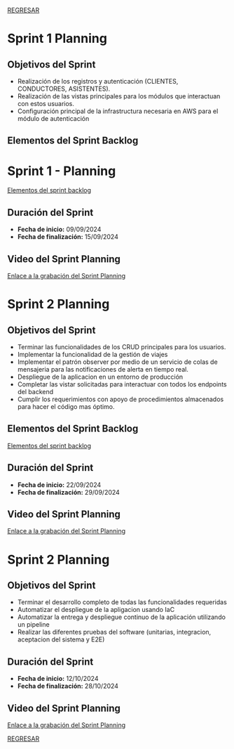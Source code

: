 [REGRESAR](../../README.md)


# Sprint 1 Planning

## Objetivos del Sprint
- Realización de los registros y autenticación (CLIENTES, CONDUCTORES, ASISTENTES).
- Realización de las vistas principales para los módulos que interactuan con estos usuarios.
- Configuración principal de la infrastructura necesaria en AWS para el módulo de autenticación

## Elementos del Sprint Backlog
# Sprint 1 - Planning
[Elementos del sprint backlog](https://ayd1.atlassian.net/issues/?filter=10007&atlOrigin=eyJpIjoiODhlMTBlNjg0OGE4NGQ1YTkyZGVkZGJkNTc4YzcxMmIiLCJwIjoiaiJ9)

## Duración del Sprint
- **Fecha de inicio:** 09/09/2024
- **Fecha de finalización:** 15/09/2024

## Video del Sprint Planning
[Enlace a la grabación del Sprint Planning](https://drive.google.com/file/d/1fT8_FazN_WKY6cBmK57JNvjaYEGoppM-/view?usp=sharing)


# Sprint 2 Planning

## Objetivos del Sprint

- Terminar las funcionalidades de los CRUD principales para los usuarios. 
- Implementar la funcionalidad de la gestión de viajes 
- Implementar el patrón observer por medio de un servicio de colas de mensajeria para las notificaciones de alerta en tiempo real. 
- Despliegue de la aplicacion en un entorno de producción 
- Completar las vistar solicitadas para interactuar con todos los endpoints del backend 
- Cumplir los requerimientos con apoyo de procedimientos almacenados para hacer el código mas óptimo.


## Elementos del Sprint Backlog
[Elementos del sprint backlog](https://ayd1.atlassian.net/issues/?filter=10006&atlOrigin=eyJpIjoiODMwZmJhZDc3ZDA0NDkyYjhjYjllNWNhYzRmM2UzODUiLCJwIjoiaiJ9)

## Duración del Sprint
- **Fecha de inicio:** 22/09/2024
- **Fecha de finalización:** 29/09/2024

## Video del Sprint Planning
[Enlace a la grabación del Sprint Planning](https://drive.google.com/file/d/1URRXiabGhft5Xn1ATgIp0AihxzhscEn-/view?usp=sharing)

# Sprint 2 Planning

## Objetivos del Sprint

-   Terminar el desarrollo completo de todas las  funcionalidades requeridas
-   Automatizar el despliegue de la apligacion usando IaC
-   Automatizar la entrega y despliegue continuo de la aplicación utilizando un pipeline 
-   Realizar las diferentes pruebas del software (unitarias, integracion, aceptacion del sistema y E2E)

## Duración del Sprint
- **Fecha de inicio:** 12/10/2024
- **Fecha de finalización:** 28/10/2024

## Video del Sprint Planning
[Enlace a la grabación del Sprint Planning](https://drive.google.com/file/d/1CgKHWsQS6qX7pvyl6bttR-Ru_hYVo_Ig/view?usp=sharing)

[REGRESAR](../../README.md)